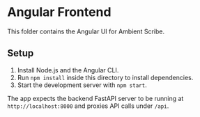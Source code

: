 # Angular Frontend

This folder contains the Angular UI for Ambient Scribe.

## Setup

1. Install Node.js and the Angular CLI.
2. Run `npm install` inside this directory to install dependencies.
3. Start the development server with `npm start`.

The app expects the backend FastAPI server to be running at `http://localhost:8000` and proxies API calls under `/api`.
